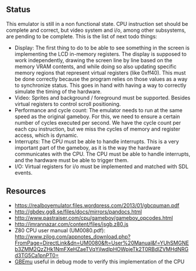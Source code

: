 ## Status

This emulator is still in a non functional state. CPU instruction set should be complete and correct, but
video system and i/o, among other subsystems, are pending to be complete. This is the list of next todo things:

- Display: The first thing to do to be able to see something in the screen is implementing the LCD in-memory 
  registers. The display is supposed to work independently, drawing the screen line by line based on the memory 
  VRAM contents, and while doing so also updating specific memory regions that represent virtual registers 
  (like 0xff40). This must be done correctly because the program relies on those values as a way to synchronize
  status. This goes in hand with having a way to correctly simulate the timing of the hardware.
- Video: Sprites and background / foreground must be supported. Besides virtual registers to control scroll 
  positioning.
- Performance and cycle count: The emulator needs to run at the same speed as the original gameboy. For this, 
  we need to ensure a certain number of cycles executed per second. We have the cycle count per each cpu 
  instruction, but we miss the cycles of memory and register access, which is dynamic.
- Interrupts: The CPU must be able to handle interrupts. This is a very important part of the gameboy, as it 
  is the way the hardware communicates with the CPU. The CPU must be able to handle interrupts, and the 
  hardware must be able to trigger them.
- I/O: Virtual registers for i/o must be implemented and matched with SDL events.


## Resources

- https://realboyemulator.files.wordpress.com/2013/01/gbcpuman.pdf
- http://gbdev.gg8.se/files/docs/mirrors/pandocs.html
- http://www.pastraiser.com/cpu/gameboy/gameboy_opcodes.html
- http://imrannazar.com/content/files/jsgb.z80.js
- Z80 CPU user manual (UM0080.pdf): http://www.zilog.com/appnotes_download.php?FromPage=DirectLink&dn=UM0080&ft=User%20Manual&f=YUhSMGNEb3ZMM2QzZHk1NmFXeHZaeTVqYjIwdlpHOWpjeTk2T0RBdlZVMHdNRGd3TG5Ca1pnPT0=
- [GBEmu](https://github.com/DanB91/GBEmu) useful in debug mode to verify this implementation of the CPU